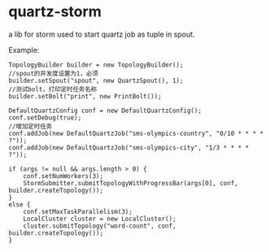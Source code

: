 # quartz-storm
a lib for storm used to start quartz job as tuple in spout.

Example:

    TopologyBuilder builder = new TopologyBuilder();
    //spout的并发度设置为1，必须
    builder.setSpout("spout", new QuartzSpout(), 1);
    //测试bolt，打印定时任务名称
    builder.setBolt("print", new PrintBolt());
    
    DefaultQuartzConfig conf = new DefaultQuartzConfig();
    conf.setDebug(true);
    //增加定时任务
    conf.addJob(new DefaultQuartzJob("sms-olympics-country", "0/10 * * * * ?"));
    conf.addJob(new DefaultQuartzJob("sms-olympics-city", "1/3 * * * * ?"));
    
    if (args != null && args.length > 0) {
        conf.setNumWorkers(3);
        StormSubmitter.submitTopologyWithProgressBar(args[0], conf, builder.createTopology());
    }
    else {
        conf.setMaxTaskParallelism(3);
        LocalCluster cluster = new LocalCluster();
        cluster.submitTopology("word-count", conf, builder.createTopology());
    }